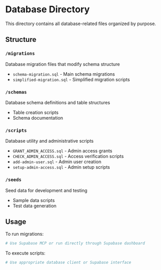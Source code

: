 # Database Directory

This directory contains all database-related files organized by purpose.

## Structure

### `/migrations`
Database migration files that modify schema structure
- `schema-migration.sql` - Main schema migrations
- `simplified-migration.sql` - Simplified migration scripts

### `/schemas`
Database schema definitions and table structures
- Table creation scripts
- Schema documentation

### `/scripts`
Database utility and administrative scripts
- `GRANT_ADMIN_ACCESS.sql` - Admin access grants
- `CHECK_ADMIN_ACCESS.sql` - Access verification scripts
- `add-admin-user.sql` - Admin user creation
- `setup-admin-access.sql` - Admin setup scripts

### `/seeds`
Seed data for development and testing
- Sample data scripts
- Test data generation

## Usage

To run migrations:
```bash
# Use Supabase MCP or run directly through Supabase dashboard
```

To execute scripts:
```bash
# Use appropriate database client or Supabase interface
```
